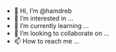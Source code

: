 - 👋 Hi, I’m @hamdreb
- 👀 I’m interested in ...
- 🌱 I’m currently learning ...
- 💞️ I’m looking to collaborate on ...
- 📫 How to reach me ...

<!---
hamdreb/hamdreb is a ✨ special ✨ repository because its `README.md` (this file) appears on your GitHub profile.
You can click the Preview link to take a look at your changes.
--->
